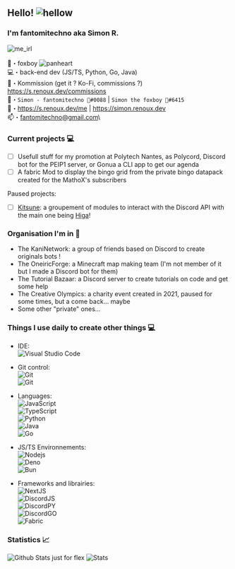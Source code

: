 ## Hello! ![hellow](https://cdn.discordapp.com/emojis/438755742627921920.webp?size=32&quality=lossless)
### I'm fantomitechno aka Simon R.
![me_irl](https://cdn.discordapp.com/emojis/1024790523833237514.webp?size=96&quality=lossless)

🦊・foxboy ![panheart](https://cdn.discordapp.com/emojis/1021079224154595418.webp?size=16&quality=lossless)\
💻・back-end dev (JS/TS, Python, Go, Java)\
💸・Kommission (get it ? Ko-Fi, commissions ?) https://s.renoux.dev/commissions \
🥼・`Simon - fantomitechno 🦊#0088` | `Simon the foxboy 🦊#6415`\
🔗・https://s.renoux.dev/me | https://simon.renoux.dev \
📫・[fantomitechno@gmail.com](mailto:fantomitechno@gmail.com)\

### Current projects 💻
- [ ] Usefull stuff for my promotion at Polytech Nantes, as Polycord, Discord bot for the PEIP1 server, or Gonua a CLI app to get our agenda
- [ ] A fabric Mod to display the bingo grid from the private bingo datapack created for the MathoX's subscribers

Paused projects:
- [ ] [Kitsune](https://github.com/kitsune-js): a groupement of modules to interact with the Discord API with the main one being [Higa](https://github.com/kitsune-js/Higa)!

### Organisation I'm in 👥
- The KaniNetwork: a group of friends based on Discord to create originals bots !
- The OneiricForge: a Minecraft map making team (I'm not member of it but I made a Discord bot for them)
- The Tutorial Bazaar: a Discord server to create tutorials on code and get some help
- The Creative Olympics: a charity event created in 2021, paused for some times, but a come back... maybe
- Some other "private" ones...

### Things I use daily to create other things 💻
- IDE: \
![Visual Studio Code](https://img.shields.io/badge/VSCode-black?style=flat-square&logo=visual-studio-code)

- Git control: \
![Git](https://img.shields.io/badge/Git-black?style=flat-square&logo=git) \
![Git](https://img.shields.io/badge/GitHub-black?style=flat-square&logo=github)

- Languages: \
![JavaScript](https://img.shields.io/badge/JavaScript-black?style=flat-square&logo=javascript) \
![TypeScript](https://img.shields.io/badge/TypeScript-black?style=flat-square&logo=typescript&logoColor=3178C6) \
![Python](https://img.shields.io/badge/Python-black?style=flat-square&logo=python) \
![Java](https://img.shields.io/badge/Java-black?style=flat-square&logo=java) <!-- rip java --> \
![Go](https://img.shields.io/badge/Go-black?style=flat-square&logo=go)

- JS/TS Environnements: \
![Nodejs](https://img.shields.io/badge/Nodejs-black?style=flat-square&logo=node.js) \
![Deno](https://img.shields.io/badge/Deno-black?style=flat-square&logo=deno) \
![Bun](https://img.shields.io/badge/Bun-black?style=flat-square&logo=bun)

- Frameworks and librairies: \
![NextJS](https://img.shields.io/badge/Nextjs-black?style=flat-square&logo=next.js) \
![DiscordJS](https://img.shields.io/badge/DiscordJS-black?style=flat-square&logo=discord) \
![DiscordPY](https://img.shields.io/badge/DiscordPY-black?style=flat-square&logo=discord) \
![DiscordGO](https://img.shields.io/badge/DiscordGO-black?style=flat-square&logo=discord) \
![Fabric](https://img.shields.io/badge/Express-black?style=flat-square) 


### Statistics 📈
![Github Stats just for flex](https://github-readme-stats.vercel.app/api?username=fantomitechno&show_icons=true&theme=cobalt&count_private=true)
![Stats](https://github-readme-stats.vercel.app/api/top-langs/?username=fantomitechno&layout=compact&theme=outrun)
